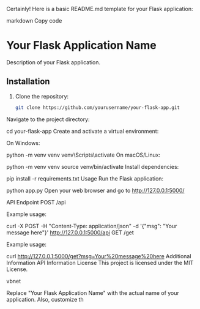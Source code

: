 Certainly! Here is a basic README.md template for your Flask application:

markdown
Copy code
# Your Flask Application Name

Description of your Flask application.

## Installation

1. Clone the repository:

   ```bash
   git clone https://github.com/yourusername/your-flask-app.git

Navigate to the project directory:


cd your-flask-app
Create and activate a virtual environment:

On Windows:

python -m venv venv
venv\Scripts\activate
On macOS/Linux:


python -m venv venv
source venv/bin/activate
Install dependencies:


pip install -r requirements.txt
Usage
Run the Flask application:


python app.py
Open your web browser and go to http://127.0.0.1:5000/

API Endpoint
POST /api

Example usage:


curl -X POST -H "Content-Type: application/json" -d '{"msg": "Your message here"}' http://127.0.0.1:5000/api
GET /get

Example usage:


curl http://127.0.0.1:5000/get?msg=Your%20message%20here
Additional Information
API Information
License
This project is licensed under the MIT License.

vbnet

Replace "Your Flask Application Name" with the actual name of your application. Also, customize th
